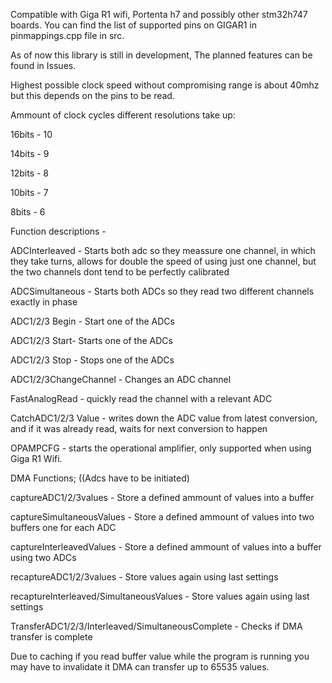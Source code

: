 Compatible with Giga R1 wifi, Portenta h7 and possibly other stm32h747 boards. You can find the list of supported pins on GIGAR1 in pinmappings.cpp file in src.

As of now this library is still in development, The planned features can be found in Issues.

Highest possible clock speed without compromising range is about 40mhz but this depends on the pins to be read.


Ammount of clock cycles different resolutions take up:

16bits - 10

14bits - 9

12bits - 8

10bits - 7

8bits  - 6


Function descriptions - 

ADCInterleaved - Starts both adc so they meassure one channel, in which they take turns, allows for double the speed of using just one channel, but the two channels dont tend to be perfectly calibrated

ADCSimultaneous - Starts both ADCs so they read two different channels exactly in phase

ADC1/2/3 Begin - Start one of the ADCs

ADC1/2/3 Start- Starts one of the ADCs

ADC1/2/3 Stop - Stops one of the ADCs

ADC1/2/3ChangeChannel - Changes an ADC channel

FastAnalogRead - quickly read the channel with a relevant ADC

CatchADC1/2/3 Value - writes down the ADC value from latest conversion, and if it was already read, waits for next conversion to happen

OPAMPCFG - starts the operational amplifier, only supported when using Giga R1 Wifi.


DMA Functions; ((Adcs have to be initiated)


captureADC1/2/3values - Store a defined ammount of values into a buffer

captureSimultaneousValues - Store a defined ammount of values into two buffers one for each ADC

captureInterleavedValues - Store a defined ammount of values into a buffer using two ADCs 

recaptureADC1/2/3values - Store values again using last settings

recaptureInterleaved/SimultaneousValues - Store values again using last settings

TransferADC1/2/3/Interleaved/SimultaneousComplete - Checks if DMA transfer is complete


Due to caching if you read buffer value while the program is running you may have to invalidate it
DMA can transfer up to 65535 values.
